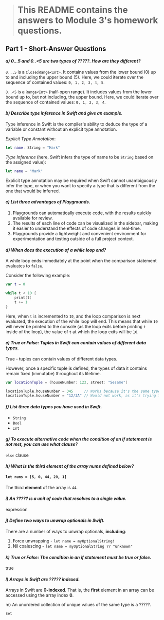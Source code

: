 > # This README contains the answers to Module 3's homework questions.

## Part 1 - Short-Answer Questions


#### _a) 0...5 and 0..<5 are two types of ?????. How are they different?_

`0...5` is a `ClosedRange<Int>`. It contains values from the lower bound (0) up to and including the upper bound (5). Here, we could iterate over the sequence of contained values: `0, 1, 2, 3, 4, 5`.

`0..<5` is a `Range<Int>` (half-open range). It includes values from the lower bound up to, but not including, the upper bound. Here, we could iterate over the sequence of contained values: `0, 1, 2, 3, 4`.

#### _b) Describe type inference in Swift and give an example._

Type inference in Swift is the compiler's ability to deduce the type of a variable or constant without an explicit type annotation.

*Explicit Type Annotation*:
```swift
let name: String = "Mark"
```
*Type Inference* (here, Swift infers the type of name to be `String` based on the assigned value):
```swift
let name = "Mark"
```
Explicit type annotation may be required when Swift cannot unambiguously infer the type, or when you want to specify a type that is different from the one that would be inferred.

#### _c) List three advantages of Playgrounds._

1. Playgrounds can automatically execute code, with the results quickly available for review.
2. The results of each line of code can be visualized in the sidebar, making it easier to understand the effects of code changes in real-time.
3. Playgrounds provide a lightweight and convenient environment for experimentation and testing outside of a full project context.

#### _d) When does the execution of a while loop end?_

A while loop ends immediately at the point when the comparison statement evaluates to `false`.

Consider the following example:
```swift
var t = 0

while t < 10 {
    print(t)
    t += 1
}
```

Here, when `t` is incremented to `10`, and the loop comparison is next evaluated, the execution of the while loop will end. This means that while `10` will never be printed to the console (as the loop exits before printing `t` inside of the loop), the value of `t` at which the loop exits will be `10`.

#### _e) True or False: Tuples in Swift can contain values of different data types._

True - tuples can contain values of different data types.

However, once a specific tuple is defined, the types of data it contains remain fixed (immutabe) throughout its lifetime.

```swift
var locationTuple = (houseNumber: 123, street: "Sesame")

locationTuple.houseNumber = 345     // Works because it's the same type `Int`
locationTuple.houseNumber = "12/3A" // Would not work, as it's trying to assign a `String` to `houseNumber`, which is of type `Int`
```

#### _f) List three data types you have used in Swift._

- `String`
- `Bool`
- `Int`

#### _g) To execute alternative code when the condition of an if statement is not met, you can use what clause?_

`else` clause

#### _h) What is the third element of the array nums defined below?_
#### `let nums = [5, 0, 44, 20, 1]`

The third **element** of the array is `44`.

#### _i) An ????? is a unit of code that resolves to a single value._

expression

#### _j) Define two ways to unwrap optionals in Swift._

There are a number of ways to unwrap optionals, **including**:

1. Force unwrapping - `let name = myOptionalString!`
2. Nil coalescing - `let name = myOptionalString ?? "unknown"`

#### _k) True or False: The condition in an if statement must be true or false._

true

#### _l) Arrays in Swift are ????? indexed._

Arrays in Swift are **0-indexed**.  That is, the **first** element in an array can be accessed using the array index **0**.

m) An unordered collection of unique values of the same type is a ?????.

`Set`
